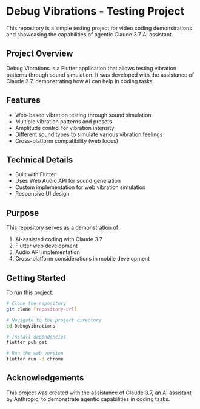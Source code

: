 # Debug Vibrations - Testing Project

This repository is a simple testing project for video coding demonstrations and showcasing the capabilities of agentic Claude 3.7 AI assistant.

## Project Overview

Debug Vibrations is a Flutter application that allows testing vibration patterns through sound simulation. It was developed with the assistance of Claude 3.7, demonstrating how AI can help in coding tasks.

## Features

- Web-based vibration testing through sound simulation
- Multiple vibration patterns and presets
- Amplitude control for vibration intensity
- Different sound types to simulate various vibration feelings
- Cross-platform compatibility (web focus)

## Technical Details

- Built with Flutter
- Uses Web Audio API for sound generation
- Custom implementation for web vibration simulation
- Responsive UI design

## Purpose

This repository serves as a demonstration of:
1. AI-assisted coding with Claude 3.7
2. Flutter web development
3. Audio API implementation
4. Cross-platform considerations in mobile development

## Getting Started

To run this project:

```bash
# Clone the repository
git clone [repository-url]

# Navigate to the project directory
cd DebugVibrations

# Install dependencies
flutter pub get

# Run the web version
flutter run -d chrome
```

## Acknowledgements

This project was created with the assistance of Claude 3.7, an AI assistant by Anthropic, to demonstrate agentic capabilities in coding tasks. 